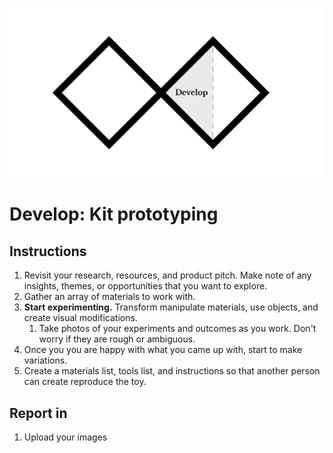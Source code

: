 ![Double Diamond Develop Phase graphic](/assets/dd-process-develop-1200px@2x.png)

# Develop: Kit prototyping

## Instructions

1. Revisit your research, resources, and product pitch. Make note of any insights, themes, or opportunities that you want to explore.
2. Gather an array of materials to work with.
3. **Start experimenting.** Transform manipulate materials, use objects, and create visual modifications.
    1. Take photos of your experiments and outcomes as you work. Don't worry if they are rough or ambiguous.
5. Once you you are happy with what you came up with, start to make variations.
6. Create a materials list, tools list, and instructions so that another person can create reproduce the toy.

## Report in

1. Upload your images